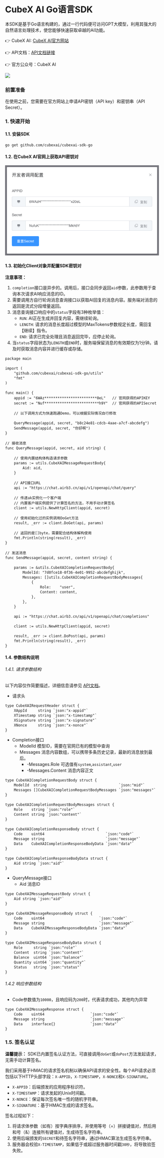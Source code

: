 # CubeX AI Go语言SDK

本SDK是基于Go语言构建的，通过一行代码便可访问GPT大模型，利用其强大的自然语言处理技术，使您能够快速获取卓越的AI功能。

👉 CubeX AI: [CubeX AI官方网站](https://www.airb3.com.cn/?ref=github)

👉 API文档：[API文档链接](https://apifox.com/apidoc/shared-c2de4a48-bf44-4a6c-aacc-554885ac180e)

👉 官方公众号：CubeX AI

<img src="./images/so.png" />

### 前置准备
在使用之前，您需要在官方网站上申请API密钥（API key）和密钥串（API Secret）。

### 1. 快速开始

#### 1.1. 安装SDK

```shell
go get github.com/cubexai/cubexai-sdk-go
```

#### 1.2. 在CubeX AI官网上获取API密钥对
![Alt text](./images/apikey.png)

#### 1.3. 初始化Client对象并配置SDK密钥对

**注意事项：**

1. `completion`接口是异步的。调用后，接口会同步返回`aid`参数，此参数用于查询本次请求AI响应消息的ID。
2. 需要调用方自行轮询消息查询接口以获取AI回复的消息内容。服务端对消息的返回是流式分段增量返回。
3. 消息查询接口响应中的`status`字段有3种枚举值：
    * `RUN`: AI正在生成并回复内容，需继续轮询。
    * `LENGTH`: 请求的消息长度超过模型的MaxTokens参数规定长度，需回复【继续】指令。
    * `END`: 请求已完全处理且消息返回完毕，应停止轮询。
4. 当`status`字段状态为`LENGTH`或`END`时，服务端保留消息的有效期仅为1分钟。请及时获取消息内容并进行缓存或存储。

```
package main

import (
	"github.com/cubexai/cubexai-sdk-go/utils"
	"fmt"
)

func main() {
	appid := "6WAz************************0eL"   // 官网获得的APIKEY
	secret := "Nuf*************************h9Y"  // 官网获得的APISecret

	// 以下调用方式为快速跑通Demo，可以根据实际情况自行修改

	QueryMessage(appid, secret, "b8c24e81-cdcb-4aae-a7cf-abcdefg")
	SendMessage(appid, secret, "你好啊")
}

// 接收消息
func QueryMessage(appid, secret, aid string) {

	// 使用内置结构体构造请求参数
	params := utils.CubeXAIMessageRequestBody{
		Aid: aid,
	}

	// API接口URL
	api := "https://chat.airb3.cn/api/v1/openapi/chat/query"

	// 传递ak实例化一个客户端
	// 内置客户端实例提供了计算签名的方法，不用手动计算签名
	client := utils.NewHttpClient(appid, secret)

	// 使用初始化过的实例调用DoGet方法
	result, _err := client.DoGet(api, params)

	// 返回的是[]byte，需要配合结构体解构使用
	fmt.Println(string(result), _err)
}

// 发送消息
func SendMessage(appid, secret, content string) {

	params := &utils.CubeXAICompletionRequestBody{
		ModelId: "7d0fce18-0f36-4e01-9952-abcdefghijk",
		Messages: []utils.CubeXAICompletionRequestBodyMessages{
			{
				Role:    "user",
				Content: content,
			},
		},
	}

	api := "https://chat.airb3.cn/api/v1/openapi/chat/completions"

	client := utils.NewHttpClient(appid, secret)

	result, _err := client.DoPost(api, params)
	fmt.Println(string(result), _err)
}
```

#### 1.4. 参数结构说明

###### 1.4.1. 请求参数结构

以下内容仅作简要描述，详细信息请参见 [API文档](https://apifox.com/apidoc/shared-c2de4a48-bf44-4a6c-aacc-554885ac180e)。

* 请求头

```
type CubeXAIRequestHeader struct {
	XAppId     string `json:"x-appid"`
	XTimestamp string `json:"x-timestamp"`
	XSignature string `json:"x-signature"`
	XNonce     string `json:"x-nonce"`
}
```

* Completion接口
    * ModelId 模型ID，需要在官网已有的模型中查询
    * Messages 消息内容数组，可以携带多条历史记录，最新的消息放到最后。
        * -Messages.Role 可选值有`system`,`assistant`,`user`
        * -Messages.Content 消息内容正文
```
type CubeXAICompletionRequestBody struct {
	ModelId  string                                 `json:"mid"`
	Messages []CubeXAICompletionRequestBodyMessages `json:"messages"`
}

type CubeXAICompletionRequestBodyMessages struct {
	Role    string `json:"role"`
	Content string `json:"content"`
}

type CubeXAICompletionResponseBody struct {
	Code    uint64                            `json:"code"`
	Message string                            `json:"message"`
	Data    CubeXAICompletionResponseBodyData `json:"data"`
}

type CubeXAICompletionResponseBodyData struct {
	Aid string `json:"aid"`
}
```

* QueryMessage接口
    * Aid 消息ID
```
type CubeXAIMessageRequestBody struct {
	Aid string `json:"aid"`
}

type CubeXAIMessageResponseBody struct {
	Code    uint64                         `json:"code"`
	Message string                         `json:"message"`
	Data    CubeXAIMessageResponseBodyData `json:"data"`
}

type CubeXAIMessageResponseBodyData struct {
	Role     string `json:"role"`
	Content  string `json:"content"`
	Balance  uint64 `json:"balance"`
	Quantity uint64 `json:"quantity"`
	Status   string `json:"status"`
}

```

###### 1.4.2 响应参数结构

* Code参数值为`10000`，且响应码为`200`时，代表请求成功，其他均为异常
    

```
type CubeXAIMessageResponse struct {
	Code    uint64                     `json:"code"`
	Message string                     `json:"message"`
	Data    interface{}                `json:"data"`
}
```

### 1.5. 签名认证

**温馨提示：** SDK已内置签名认证方法，可直接调用`doGet`或`doPost`方法发起请求，无需手动计算签名。

我们采用基于HMAC的请求签名机制以确保API请求的安全性。每个API请求必须包括以下HTTP头部字段：`X-APPID`，`X-TIMESTAMP`，`X-NONCE`和`X-SIGNATURE`。

* `X-APPID`：后端颁发的应用程序标识符。
* `X-TIMESTAMP`：请求发起的Unix时间戳。
* `X-NONCE`：保证每次签名唯一性的随机字符串。
* `X-SIGNATURE`：基于HMAC生成的请求签名。

签名过程如下：

1. 将请求体参数（如有）按字典序排序，并使用等号（=）拼接键值对，然后用和号（&）连接所有键值对，生成待签名字符串。
2. 使用后端颁发的`SECRET`和待签名字符串，通过HMAC算法生成签名字符串。
3. 服务器会校验`X-TIMESTAMP`，如果低于或超过服务器时间戳`30秒`，将导致验签失败。

